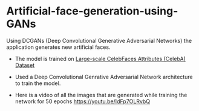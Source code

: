 # Artificial-face-generation-using-GANs

Using DCGANs (Deep Convolutional Generative Adversarial Networks) the application generates new artificial faces.

* The model is trained on [Large-scale CelebFaces Attributes (CelebA) Dataset](http://mmlab.ie.cuhk.edu.hk/projects/CelebA.html)

* Used a Deep Convolutional Genrative Adversarial Network architecture to train the model.

* Here is a video of all the images that are generated while training the network for 50 epochs
https://youtu.be/IdFp7OLRvbQ
